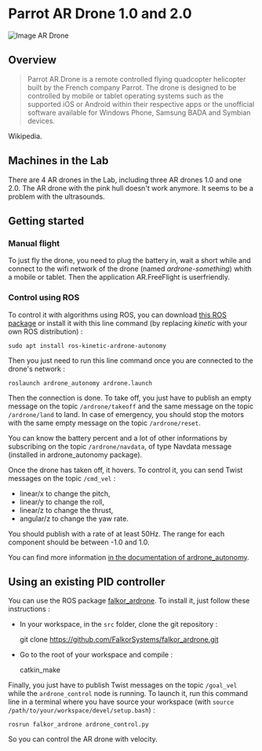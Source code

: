 Parrot AR Drone 1.0 and 2.0
============================

![Image AR Drone](https://www.parrot.com/fr/sites/default/files/styles/product_teaser_hightlight/public/parrot_ar_drone_gps_edition.png?itok=0shlzcXW)

Overview
--------

> Parrot AR.Drone is a remote controlled flying quadcopter helicopter built by the French company Parrot. The drone is designed to be controlled by mobile or tablet operating systems such as the supported iOS or Android within their respective apps or the unofficial software available for Windows Phone, Samsung BADA and Symbian devices.

Wikipedia.

Machines in the Lab
-------------------

There are 4 AR drones in the Lab, including three AR drones 1.0 and one 2.0. The AR drone with the pink hull doesn't work anymore. It seems to be a problem with the ultrasounds.

Getting started
---------------

### Manual flight

To just fly the drone, you need to plug the battery in, wait a short while and connect to the wifi network of the drone (named *ardrone-something*) whith a mobile or tablet. Then the application AR.FreeFlight is userfriendly.

### Control using ROS

To control it with algorithms using ROS, you can download [this ROS package](https://github.com/AutonomyLab/ardrone_autonomy) or install it with this line command (by replacing *kinetic* with your own ROS distribution) :

    sudo apt install ros-kinetic-ardrone-autonomy

Then you just need to run this line command once you are connected to the drone's network :

    roslaunch ardrone_autonomy ardrone.launch

Then the connection is done. To take off, you just have to publish an empty message on the topic `/ardrone/takeoff` and the same message on the topic `/ardrone/land` to land. In case of emergency, you should stop the motors with the same empty message on the topic `/ardrone/reset`.

You can know the battery percent and a lot of other informations by subscribing on the topic `/ardrone/navdata`, of type Navdata message (installed in ardrone_autonomy package).

Once the drone has taken off, it hovers. To control it, you can send Twist messages on the topic `/cmd_vel` :

* linear/x to change the pitch,
* linear/y to change the roll,
* linear/z to change the thrust,
* angular/z to change the yaw rate.

You should publish with a rate of at least 50Hz. The range for each component should be between -1.0 and 1.0.

You can find more information [in the documentation of ardrone_autonomy](http://ardrone-autonomy.readthedocs.io/en/latest/).

Using an existing PID controller
--------------------------------

You can use the ROS package [falkor_ardrone](https://github.com/FalkorSystems/falkor_ardrone). To install it, just follow these instructions :

* In your workspace, in the `src` folder, clone the git repository :

    git clone https://github.com/FalkorSystems/falkor_ardrone.git

* Go to the root of your workspace and compile :

    catkin_make

Finally, you just have to publish Twist messages on the topic `/goal_vel` while the `ardrone_control` node is running. To launch it, run this command line in a terminal where you have source your workspace (with `source /path/to/your/workspace/devel/setup.bash`) :

    rosrun falkor_ardrone ardrone_control.py
    
So you can control the AR drone with velocity.
